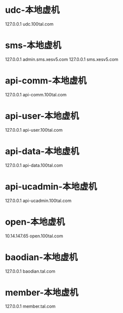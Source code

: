 # udc-本地虚机
127.0.0.1 udc.100tal.com

# sms-本地虚机
127.0.0.1 admin.sms.xesv5.com
127.0.0.1 sms.xesv5.com

# api-comm-本地虚机
127.0.0.1 api-comm.100tal.com

# api-user-本地虚机
127.0.0.1 api-user.100tal.com

# api-data-本地虚机
127.0.0.1 api-data.100tal.com

# api-ucadmin-本地虚机
127.0.0.1 api-ucadmin.100tal.com

# open-本地虚机
10.14.147.65 open.100tal.com

# baodian-本地虚机
127.0.0.1 baodian.tal.com

# member-本地虚机
127.0.0.1 member.tal.com